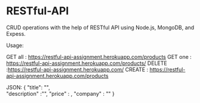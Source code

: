 # RESTful-API
CRUD operations with the help of RESTful API using Node.js, MongoDB, and Expess.

Usage:

GET all : https://restful-api-assignment.herokuapp.com/products
GET one : https://restful-api-assignment.herokuapp.com/products/<product id>
DELETE :https://restful-api-assignment.herokuapp.com/<product id>
CREATE : https://restful-api-assignment.herokuapp.com/products

JSON:
{
	"title": "<String>",	
	"description" :"<string>",
	"price" : <number>,
	"company" : "<String>"
}